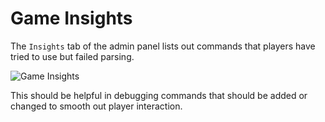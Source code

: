 # Game Insights

The `Insights` tab of the admin panel lists out commands that players have tried to use but failed parsing.

![Game Insights](/images/admin-insights.png)

This should be helpful in debugging commands that should be added or changed to smooth out player interaction.
